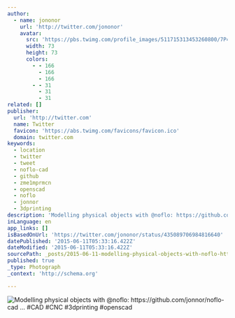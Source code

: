 ```yaml
---
author:
  - name: jononor
    url: 'http://twitter.com/jononor'
    avatar:
      src: 'https://pbs.twimg.com/profile_images/511715313453260800/7P4ui2rr_bigger.jpeg'
      width: 73
      height: 73
      colors:
        - - 166
          - 166
          - 166
        - - 31
          - 31
          - 31
related: []
publisher:
  url: 'http://twitter.com'
  name: Twitter
  favicon: 'https://abs.twimg.com/favicons/favicon.ico'
  domain: twitter.com
keywords:
  - location
  - twitter
  - tweet
  - noflo-cad
  - github
  - zme1mprmcn
  - openscad
  - noflo
  - jonnor
  - 3dprinting
description: 'Modelling physical objects with @noflo: https://github.com/jonnor/noflo-cad ... #CAD #CNC #3dprinting #openscad'
inLanguage: en
app_links: []
isBasedOnUrl: 'https://twitter.com/jononor/status/435089706984816640'
datePublished: '2015-06-11T05:33:16.422Z'
dateModified: '2015-06-11T05:33:16.422Z'
sourcePath: _posts/2015-06-11-modelling-physical-objects-with-noflo-httpsgithubcomj.md
published: true
_type: Photograph
_context: 'http://schema.org'

---
```

![Modelling physical objects with &commat;noflo&colon; https&colon;&sol;&sol;github&period;com&sol;jonnor&sol;noflo-cad &period;&period;&period; &num;CAD &num;CNC &num;3dprinting &num;openscad](https://pbs.twimg.com/media/Bgm_yIbCQAAzpcq.png:large)